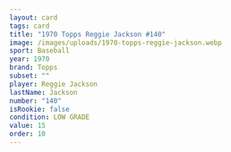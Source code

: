 ```yaml
---
layout: card
tags: card
title: "1970 Topps Reggie Jackson #140"
image: /images/uploads/1970-topps-reggie-jackson.webp
sport: Baseball
year: 1970
brand: Topps
subset: ""
player: Reggie Jackson
lastName: Jackson
number: "140"
isRookie: false
condition: LOW GRADE
value: 15
order: 10
---
```

